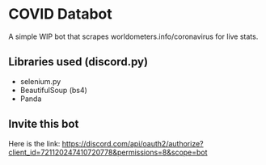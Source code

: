 # COVID Databot
A simple WIP bot that scrapes worldometers.info/coronavirus for live stats.

## Libraries used (discord.py)

- selenium.py
- BeautifulSoup (bs4)
- Panda

## Invite this bot

Here is the link:
https://discord.com/api/oauth2/authorize?client_id=721120247410720778&permissions=8&scope=bot
